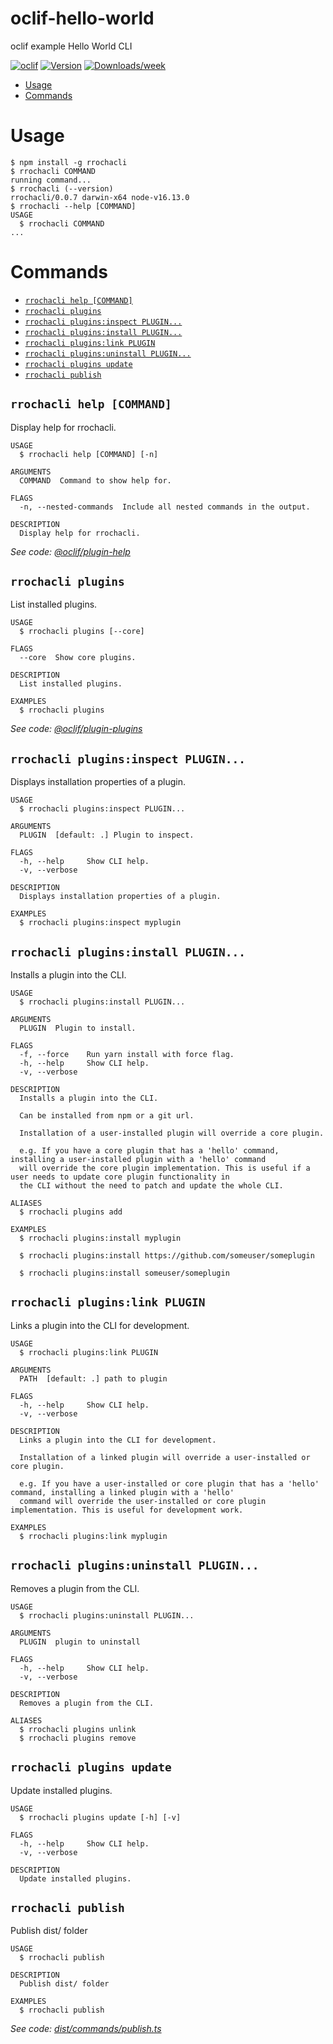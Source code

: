 oclif-hello-world
=================

oclif example Hello World CLI

[![oclif](https://img.shields.io/badge/cli-oclif-brightgreen.svg)](https://oclif.io)
[![Version](https://img.shields.io/npm/v/rrochacli.svg)](https://npmjs.org/package/rrochacli)
[![Downloads/week](https://img.shields.io/npm/dw/rrochacli.svg)](https://npmjs.org/package/rrochacli)

<!-- toc -->
* [Usage](#usage)
* [Commands](#commands)
<!-- tocstop -->
# Usage
<!-- usage -->
```sh-session
$ npm install -g rrochacli
$ rrochacli COMMAND
running command...
$ rrochacli (--version)
rrochacli/0.0.7 darwin-x64 node-v16.13.0
$ rrochacli --help [COMMAND]
USAGE
  $ rrochacli COMMAND
...
```
<!-- usagestop -->
# Commands
<!-- commands -->
* [`rrochacli help [COMMAND]`](#rrochacli-help-command)
* [`rrochacli plugins`](#rrochacli-plugins)
* [`rrochacli plugins:inspect PLUGIN...`](#rrochacli-pluginsinspect-plugin)
* [`rrochacli plugins:install PLUGIN...`](#rrochacli-pluginsinstall-plugin)
* [`rrochacli plugins:link PLUGIN`](#rrochacli-pluginslink-plugin)
* [`rrochacli plugins:uninstall PLUGIN...`](#rrochacli-pluginsuninstall-plugin)
* [`rrochacli plugins update`](#rrochacli-plugins-update)
* [`rrochacli publish`](#rrochacli-publish)

## `rrochacli help [COMMAND]`

Display help for rrochacli.

```
USAGE
  $ rrochacli help [COMMAND] [-n]

ARGUMENTS
  COMMAND  Command to show help for.

FLAGS
  -n, --nested-commands  Include all nested commands in the output.

DESCRIPTION
  Display help for rrochacli.
```

_See code: [@oclif/plugin-help](https://github.com/oclif/plugin-help/blob/v5.1.10/src/commands/help.ts)_

## `rrochacli plugins`

List installed plugins.

```
USAGE
  $ rrochacli plugins [--core]

FLAGS
  --core  Show core plugins.

DESCRIPTION
  List installed plugins.

EXAMPLES
  $ rrochacli plugins
```

_See code: [@oclif/plugin-plugins](https://github.com/oclif/plugin-plugins/blob/v2.1.0/src/commands/plugins/index.ts)_

## `rrochacli plugins:inspect PLUGIN...`

Displays installation properties of a plugin.

```
USAGE
  $ rrochacli plugins:inspect PLUGIN...

ARGUMENTS
  PLUGIN  [default: .] Plugin to inspect.

FLAGS
  -h, --help     Show CLI help.
  -v, --verbose

DESCRIPTION
  Displays installation properties of a plugin.

EXAMPLES
  $ rrochacli plugins:inspect myplugin
```

## `rrochacli plugins:install PLUGIN...`

Installs a plugin into the CLI.

```
USAGE
  $ rrochacli plugins:install PLUGIN...

ARGUMENTS
  PLUGIN  Plugin to install.

FLAGS
  -f, --force    Run yarn install with force flag.
  -h, --help     Show CLI help.
  -v, --verbose

DESCRIPTION
  Installs a plugin into the CLI.

  Can be installed from npm or a git url.

  Installation of a user-installed plugin will override a core plugin.

  e.g. If you have a core plugin that has a 'hello' command, installing a user-installed plugin with a 'hello' command
  will override the core plugin implementation. This is useful if a user needs to update core plugin functionality in
  the CLI without the need to patch and update the whole CLI.

ALIASES
  $ rrochacli plugins add

EXAMPLES
  $ rrochacli plugins:install myplugin 

  $ rrochacli plugins:install https://github.com/someuser/someplugin

  $ rrochacli plugins:install someuser/someplugin
```

## `rrochacli plugins:link PLUGIN`

Links a plugin into the CLI for development.

```
USAGE
  $ rrochacli plugins:link PLUGIN

ARGUMENTS
  PATH  [default: .] path to plugin

FLAGS
  -h, --help     Show CLI help.
  -v, --verbose

DESCRIPTION
  Links a plugin into the CLI for development.

  Installation of a linked plugin will override a user-installed or core plugin.

  e.g. If you have a user-installed or core plugin that has a 'hello' command, installing a linked plugin with a 'hello'
  command will override the user-installed or core plugin implementation. This is useful for development work.

EXAMPLES
  $ rrochacli plugins:link myplugin
```

## `rrochacli plugins:uninstall PLUGIN...`

Removes a plugin from the CLI.

```
USAGE
  $ rrochacli plugins:uninstall PLUGIN...

ARGUMENTS
  PLUGIN  plugin to uninstall

FLAGS
  -h, --help     Show CLI help.
  -v, --verbose

DESCRIPTION
  Removes a plugin from the CLI.

ALIASES
  $ rrochacli plugins unlink
  $ rrochacli plugins remove
```

## `rrochacli plugins update`

Update installed plugins.

```
USAGE
  $ rrochacli plugins update [-h] [-v]

FLAGS
  -h, --help     Show CLI help.
  -v, --verbose

DESCRIPTION
  Update installed plugins.
```

## `rrochacli publish`

Publish dist/ folder

```
USAGE
  $ rrochacli publish

DESCRIPTION
  Publish dist/ folder

EXAMPLES
  $ rrochacli publish
```

_See code: [dist/commands/publish.ts](https://github.com/ricdotnet/rrochacli/blob/v0.0.7/dist/commands/publish.ts)_
<!-- commandsstop -->
